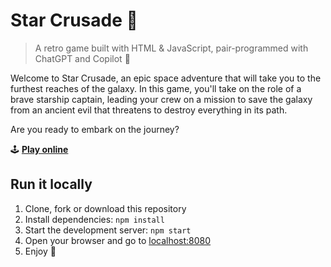# Star Crusade 🚀

> A retro game built with HTML & JavaScript, pair-programmed with ChatGPT and Copilot 🤖

Welcome to Star Crusade, an epic space adventure that will take you to the furthest reaches of the galaxy. In this game, you'll take on the role of a brave starship captain, leading your crew on a mission to save the galaxy from an ancient evil that threatens to destroy everything in its path.

Are you ready to embark on the journey?

🕹️ [**Play online**](https://star-crusade.netlify.app)

## Run it locally

1. Clone, fork or download this repository
2. Install dependencies: `npm install`
3. Start the development server: `npm start`
4. Open your browser and go to [localhost:8080](http://localhost:8080)
5. Enjoy 🔫
